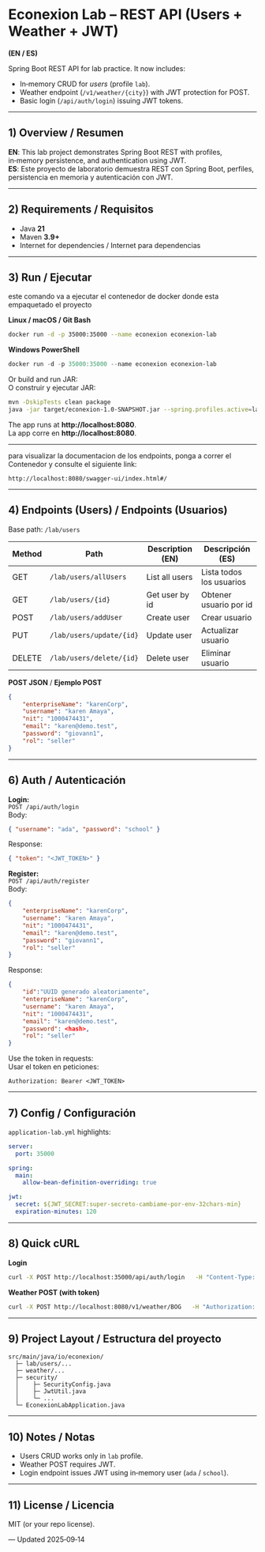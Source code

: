 # Econexion Lab – REST API (Users + Weather + JWT)
**(EN / ES)**

Spring Boot REST API for lab practice. It now includes:
- In‑memory CRUD for *users* (profile `lab`).
- Weather endpoint (`/v1/weather/{city}`) with JWT protection for POST.
- Basic login (`/api/auth/login`) issuing JWT tokens.

---

## 1) Overview / Resumen

**EN**: This lab project demonstrates Spring Boot REST with profiles, in‑memory persistence, and authentication using JWT.  
**ES**: Este proyecto de laboratorio demuestra REST con Spring Boot, perfiles, persistencia en memoria y autenticación con JWT.

---

## 2) Requirements / Requisitos
- Java **21**
- Maven **3.9+**
- Internet for dependencies / Internet para dependencias

---

## 3) Run / Ejecutar
este comando va a ejecutar el contenedor de docker donde esta empaquetado el proyecto

**Linux / macOS / Git Bash**
```bash
docker run -d -p 35000:35000 --name econexion econexion-lab

```

**Windows PowerShell**
```powershell
docker run -d -p 35000:35000 --name econexion econexion-lab

```

Or build and run JAR:  
O construir y ejecutar JAR:

```bash
mvn -DskipTests clean package
java -jar target/econexion-1.0-SNAPSHOT.jar --spring.profiles.active=lab
```

The app runs at **http://localhost:8080**.  
La app corre en **http://localhost:8080**.

---
para visualizar la documentacion de los endpoints, ponga a correr el Contenedor y consulte el siguiente link:
```
http://localhost:8080/swagger-ui/index.html#/
```
---

## 4) Endpoints (Users) / Endpoints (Usuarios)

Base path: `/lab/users`

| Method | Path                     | Description (EN)     | Descripción (ES)          |
|--------|--------------------------|----------------------|---------------------------|
| GET    | `/lab/users/allUsers`    | List all users       | Lista todos los usuarios  |
| GET    | `/lab/users/{id}`        | Get user by id       | Obtener usuario por id    |
| POST   | `/lab/users/addUser`     | Create user          | Crear usuario             |
| PUT    | `/lab/users/update/{id}` | Update user          | Actualizar usuario        |
| DELETE | `/lab/users/delete/{id}` | Delete user          | Eliminar usuario          |

**POST JSON** / **Ejemplo POST**
```json
{
    "enterpriseName": "karenCorp",
    "username": "karen Amaya",
    "nit": "1000474431",
    "email": "karen@demo.test",
    "password": "giovann1",
    "rol": "seller"
}
```

---



## 6) Auth / Autenticación

**Login:**  
`POST /api/auth/login`  
Body:
```json
{ "username": "ada", "password": "school" }
```
Response:
```json
{ "token": "<JWT_TOKEN>" }
```

**Register:**  
`POST /api/auth/register`  
Body:
```json
{
    "enterpriseName": "karenCorp",
    "username": "karen Amaya",
    "nit": "1000474431",
    "email": "karen@demo.test",
    "password": "giovann1",
    "rol": "seller"
}
```
Response:
```json
{
    "id":"UUID generado aleatoriamente",
    "enterpriseName": "karenCorp",
    "username": "karen Amaya",
    "nit": "1000474431",
    "email": "karen@demo.test",
    "password": <hash>,
    "rol": "seller"
}
```


Use the token in requests:  
Usar el token en peticiones:
```
Authorization: Bearer <JWT_TOKEN>
```

---

## 7) Config / Configuración

`application-lab.yml` highlights:  
```yaml
server:
  port: 35000

spring:
  main:
    allow-bean-definition-overriding: true

jwt:
  secret: ${JWT_SECRET:super-secreto-cambiame-por-env-32chars-min}
  expiration-minutes: 120
```

---

## 8) Quick cURL

**Login**
```bash
curl -X POST http://localhost:35000/api/auth/login   -H "Content-Type: application/json"   -d '{"username":"ada","password":"school"}'
```

**Weather POST (with token)**
```bash
curl -X POST http://localhost:8080/v1/weather/BOG   -H "Authorization: Bearer <TOKEN>"   -H "Content-Type: application/json"   -d '{"weather":{"temp":17.5,"pressure":994.71,"humidity":61}}'
```

---

## 9) Project Layout / Estructura del proyecto

```
src/main/java/io/econexion/
  ├─ lab/users/...
  ├─ weather/...
  ├─ security/
  │    ├─ SecurityConfig.java
  │    ├─ JwtUtil.java
  │    └─ ...
  └─ EconexionLabApplication.java
```

---

## 10) Notes / Notas
- Users CRUD works only in `lab` profile.  
- Weather POST requires JWT.  
- Login endpoint issues JWT using in‑memory user (`ada` / `school`).

---

## 11) License / Licencia
MIT (or your repo license).

— Updated 2025‑09‑14
